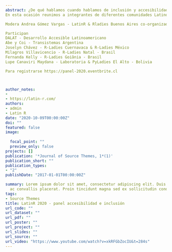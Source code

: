 ```yaml
---
abstract: ¿De qué hablamos cuando hablamos de inclusión y accesibilidad en el mundo de la tecnología?
En esta ocasión reunimos a integrantes de diferentes comunidades Latinoamericanas que promueven y trabajan por la inclusión y accesibilidad en el mundo de la tecnología para que den a conocer su trabajo, sus objetivos, logros y desafíos a la hora de lograr una inclusión y accesibilidad real. Queremos generar un espacio de reflexión, donde podamos pensar en conjunto sobre la importancia de que la tecnología sea más inclusiva y accesible a todes y pensar a las comunidades como actores principales para llevar a cabo este objetivo.

Modera Andrea Gómez Vargas - LatinR & Rladies Buenos Aires co-organizadora

Participan
DALAT - Desarrollo Accesible Latinoamericano
Abe y Coi - Transistemas Argentina
Joselyn Chávez - R-Ladies Cuernavaca & R-Ladies México
Milagros Villavicencio - R-Ladies Natal - Brasil
Fernanda Kelly - R-Ladies Goiânia - Brasil
Lupe Canaviri Maydana - Laboratoria & PyLadies El Alto - Bolivia

Para registrarse https://panel-2020.eventbrite.cl



author_notes:
- 
- https://latin-r.com/
authors:
- admin
- Latin R
date: "2020-10-09T00:00:00Z"
doi: ""
featured: false
image:
  
  focal_point: ""
  preview_only: false
projects: []
publication: '*Journal of Source Themes, 1*(1)'
publication_short: ""
publication_types:
- "2"
publishDate: "2017-01-01T00:00:00Z"

summary: Lorem ipsum dolor sit amet, consectetur adipiscing elit. Duis posuere tellus
  ac convallis placerat. Proin tincidunt magna sed ex sollicitudin condimentum.
tags:
- Source Themes
title: LatinR 2020 - panel accesibilidad e inclusión
url_code: ""
url_dataset: ""
url_pdf: ""
url_poster: ""
url_project: ""
url_slides: ""
url_source: ""
url_video: "https://www.youtube.com/watch?v=xkRFGbZocIU&t=284s"
---
```



